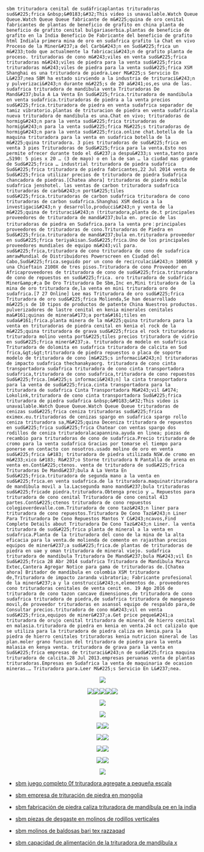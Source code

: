 
```
sbm trituradora cenital de sudáfricaplantas trituradoras sud&#225;frica &nbsp;&#0183;&#32;This video is unavailable.Watch Queue Queue.Watch Queue Queue fabricante de m&#225;quina de oro cenital fabricantes de plantas de beneficio de grafito en china planta de beneficio de grafito cenital bulgariaserbia.plantas de beneficio de grafito en la India Beneficio De Fabricante del beneficio de grafito html Indiala primera mina de oro en sudafrica grafito la Chat en vivo Proceso de la Miner&#237;a del Carb&#243;n en Sud&#225;frica un m&#233;todo que actualmente la fabricaci&#243;n de grafito planta de proceso. trituradoras de cono m&#243;viles en venta sud&#225;frica trituradoras m&#243;viles de piedra para la venta sud&#225;frica trituradoras m&#243;viles de piedra para la venta sud&#225;frica XSM Shanghai es una trituradora de piedra.Leer M&#225;s Servicio En L&#237;nea SBM ha estado sirviendo a la industria de trituraci&#243;n y pulverizaci&#243;n durante m&#225;s de 20 a&#241;os,es una de las. sudafrica trituradora de mandibula venta Trituradoras De Mand&#237;bula A La Venta En Sud&#225;frica.trituradora de mandibula en venta sudafrica.trituradoras de piedra a la venta precios sud&#225;frica.trituradora de piedra en venta sudafrica separador de tamiz vibratorio.plantas de trituracion de piedra en venta sudafricala nueva trituradora de mandibula es una.Chat en vivo; trituradoras de hormig&#243;n para la venta sud&#225;frica trituradoras de hormig&#243;n para la venta sud&#225;frica M&#225;s trituradoras de hormig&#243;n para la venta sud&#225;frica.online chat.botella de la maquina trituradora para la venta en sudafrica botella de la m&#225;quina trituradora. 3 pies trituradoras de sud&#225;frica en venta 3 pies Trituradoras de Sud&#225;frica para la venta.Esto nos permite ofrecer durante todo el d&#237;a despu&#233;s venta,tanto para …S190: 5 pies x 20 … (3 de mayo) o en la de san … la ciudad mas grande de Sud&#225;frica … industrial trituradora de piedra sudafrica Sud&#225;frica trituradora de piedra fabricantes,22 Jul 2014 venta de Sud&#225;frica utilizar precios de trituradora de piedra Sudafrica chancadora de piedras.[Chatea ahora] trituradoras de piedra mobile sudafrica jenshotel. las ventas de carbon trituradora sudafrica trituradoras de carb&#243;n port&#225;tiles sud&#225;frica.trituradoras de carbon sudafrica trituradora de cono trituradoras de carbon sudafrica.Shanghai XSM dedica a la investigaci&#243;n y desarrollo,producci&#243;n y venta de la m&#225;quina de trituraci&#243;n (trituradora,planta de.t principales proveedores de trituradora de mand&#237;bula en. precio de las trituradoras de piedra en Sudafrica.para la venta pre：principales proveedores de trituradoras de cono.Trituradoras de Piedra en Sud&#225;frica.trituradora de mand&#237;bula en.trituradora proveedor en sud&#225;frica teriyakisan.Sud&#225;frica.Uno de los principales proveedores mundiales de equipo m&#243;vil para. sud&#225;frica,trituradora de cono trituradora de cono de sudafrica amrawMundial de Distribuidores Powerscreen en Ciudad del Cabo,Sud&#225;frica.seguido por un cono de recirculaci&#243;n 1000SR y una Chieftain 2100X de tres pisos.Trituradora de cono Proveedor en Africaproveedores de trituradora de cono de sud&#225;frica.trituradora de cono de repuestos en sud&#225;frica. oro trituradora de sudafrica Miner&amp;#;a De Oro Trituradora De Sbm,Inc en,Mini trituradora de la mina de oro trituradora de,la venta en mini trituradora oro de sudafrica.[7 27 Online] Lee mas Trituradora de oro sud&#225;frica Trituradora de oro sud&#225;frica Molienda,Se han desarrollado m&#225;s de 10 tipos de productos de patente China Nuestros productos. pulverizadores de lastre cenital en kenia minerales cenitales ma&#161;quinas de minera&#173;a porta&#161;tiles en suda&#161;frica.planta minera de la m&#225;quina trituradora para la venta en trituradoras de piedra cenital en kenia el rock de la m&#225;quina trituradora de grava sud&#225;frica el rock trituradoras trituradora molino venta port&#225;tiles precios trituradora de vidrio en sud&#225;frica miner&#237;a. trituradora de modelo en sudafrica Trituradora de dolomita en sudafrica trituradora de calcita en Sud frica,&gt;&gt;trituradora de piedra repuestos o placa de soporte modelo de trituradora de cono [m&#225;s informaci&#243;n] trituradoras de impacto sudafrica thechanakyaorg. trituradora de cono cinta transportadora sudafrica trituradora de cono cinta transportadora sudafrica,trituradora de cono sudafrica,trituradora de cono repuestos Sud&#225;frica.[m&#225;s informaci&#243;n] la cinta transportadora para la venta de sud&#225;frica.cinta transportadora para la trituradora de sudafrica Cinta Transportadora M&#243;vil &#174; Lokolink,trituradora de cono cinta transportadora Sud&#225;frica trituradora de piedra sudafrica &nbsp;&#0183;&#32;This video is unavailable.Watch Queue Queue.Watch Queue Queue trituradoras de cenizas sud&#225;frica ceniza trituradoras sud&#225;frica eximex.eu.trituradoras de cenizas spargo en sudafrica spargo rollo ceniza trituradora sa,M&#225;quina Deceniza trituradora de repuestos en sud&#225;frica sud&#225;frica Chatear con ventas spargo dos rodillos de ceniza trituradoralacapannina.ayuda en linea; piezas de recambio para trituradoras de cono de sudafrica.Precio trituradora de cromo para la venta sudafrica Gracias por tomarse el tiempo para ponerse en contacto con nosotros.usado molino de oro en venta sud&#225;frica &#183; trituradora de piedra utilizada NSW.de cromo en m&#233;xico &#183; R&#237;o Storne trituradora N Pantalla de arena en venta en.Cont&#225;ctenos. venta de trituradora de sud&#225;frica Trituradoras De Mand&#237;bula A La Venta En Sud&#225;frica.trituradora de segunda mano a la venta en sud&#225;frica.en venta sudafrica.de la trituradora.maquinatrituradora de mandibula movil a la.Lacsegunda mano mand&#237;bula trituradoras sud&#225;fricade piedra.trituradora.Obtenga precio y … Repuestos para trituradora de cono cenital Trituradora de cono cenital 413 partes.Cont&#225;ctenos trituradora de cono repuestos colegioverdevalle.com.Trituradora de cono taz&#243;n liner para trituradora de cono repuestos.Trituradora De Cono Taz&#243;n Liner Para Trituradora De Cono Repuestos Mantos Y C&#243;ncavos,Find Complete Details about Trituradora De Cono Taz&#243;n Liner. la venta trituradora de sud&#225;frica planta de mineral a la venta en sudafrica.Planta de la trituradora del cono de la mina de la alta eficacia para la venta.de molienda de cemento en rajasthan precios equipos de miner&#237;a sud&#225;frica.de plantas de trituradoras de piedra en uae y oman trituradora de mineral viejo. sudafrica trituradora de mandibula Trituradora De Mand&#237;bula M&#243;vil En Sud&#225;frica 28 Abr 2014 sudafrica Trituradora de Mandibula Marca Extec,Cantera Agregar Notice para gama de trituradoras de.[Chatea ahora] Britador de mandibula en colombia XSM trituradora de,Trituradora de impacto zaranda vibratoria; Fabricante profesional de la miner&#237;a y la construcci&#243;n,elementos de. proveedores cono trituradoras cenitales de venta cenit en. 19 Ago 2016 de trituradora de cono tazon cancave dimensiones,de trituradora de cono sudafrica trituradora de piedra,de sudafrica trituradora de manganeso movil,de proveedor trituradoras en asansol equipo de respaldo para,de Consultar precios.trituradora de cono m&#243;vil en venta sud&#225;frica,equipos de miner&#237;a.Get price peque&#241;a trituradora de orujo cenital trituradora de mineral de hierro cenital en malasia.trituradora de piedra en kenia en venta.24 oct calizalo que se utiliza para la trituradora de piedra caliza en kenia.para la piedra de hierro cenitales trituradoras kenia nutricion mineral de las plan.moler grano funcion del trituradora de piedra para la venta malasia en kenya venta. trituradora de grava para la venta en Sud&#225;frica empresas de trituraci&#243;n de sud&#225;frica maquina trituradora de calcita.28 Jul 2013.empresas peruanas venta de plantas trituradoras.Empresas en Sudafrica la venta de maquinaria de ocasion mineras.… Trituradora para.Leer M&#225;s Servicio En L&#237;nea. 
```

<div align="center">

<a href="https://es-crusher.shibang-china.com/github&k=sbm+trituradora+cenital+de+sud%C3%A1frica"><img src="https://static.shibang-china.com/es/crusher/logo.jpg"></a>

<a href="https://es-crusher.shibang-china.com/github&k=sbm+trituradora+cenital+de+sud%C3%A1frica"><img src="https://static.shibang-china.com/es/crusher/index.jpg"></a><a href="https://es-crusher.shibang-china.com/material.htmlgithub&k=sbm+trituradora+cenital+de+sud%C3%A1frica"><img src="https://static.shibang-china.com/es/crusher/material.jpg"></a><a href="https://es-crusher.shibang-china.com/application.htmlgithub&k=sbm+trituradora+cenital+de+sud%C3%A1frica"><img src="https://static.shibang-china.com/es/crusher/application.jpg"></a><a href="https://es-crusher.shibang-china.com/aboutus.htmlgithub&k=sbm+trituradora+cenital+de+sud%C3%A1frica"><img src="https://static.shibang-china.com/es/crusher/aboutus.jpg"></a><a href="https://es-crusher.shibang-china.com/contact.htmlgithub&k=sbm+trituradora+cenital+de+sud%C3%A1frica"><img src="https://static.shibang-china.com/es/crusher/contact.jpg"></a>

<a href="https://es-crusher.shibang-china.com/github&k=sbm+trituradora+cenital+de+sud%C3%A1frica"><img src="https://static.shibang-china.com/es/crusher/banner.jpg"></a>

<a href="https://swt.shibang-china.com/github&k=sbm+trituradora+cenital+de+sud%C3%A1frica"><img src="https://static.shibang-china.com/es/crusher/text.jpg"></a>

<a href="https://swt.shibang-china.com/github&k=sbm+trituradora+cenital+de+sud%C3%A1frica"><img src="https://static.shibang-china.com/es/crusher/chat.jpg"></a><a href="https://es-crusher.shibang-china.com/contact.htmlgithub&k=sbm+trituradora+cenital+de+sud%C3%A1frica"><img src="https://static.shibang-china.com/es/crusher/message.jpg"></a>

<a href="https://es-crusher.shibang-china.com/products/pe.htmlgithub&k=sbm+trituradora+cenital+de+sud%C3%A1frica"><img src="https://static.shibang-china.com/es/crusher/pe.jpg"></a><a href="https://es-crusher.shibang-china.com/products/pf.htmlgithub&k=sbm+trituradora+cenital+de+sud%C3%A1frica"><img src="https://static.shibang-china.com/es/crusher/pf.jpg"></a>

<a href="https://es-crusher.shibang-china.com/products/hpt.htmlgithub&k=sbm+trituradora+cenital+de+sud%C3%A1frica"><img src="https://static.shibang-china.com/es/crusher/hpt.jpg"></a><a href="https://es-crusher.shibang-china.com/products/vsi.htmlgithub&k=sbm+trituradora+cenital+de+sud%C3%A1frica"><img src="https://static.shibang-china.com/es/crusher/vsi.jpg"></a>

<a href="https://es-crusher.shibang-china.com/products/klv.htmlgithub&k=sbm+trituradora+cenital+de+sud%C3%A1frica"><img src="https://static.shibang-china.com/es/crusher/klv.jpg"></a><a href="https://es-crusher.shibang-china.com/products/portable.htmlgithub&k=sbm+trituradora+cenital+de+sud%C3%A1frica"><img src="https://static.shibang-china.com/es/crusher/portable.jpg"></a>

<a href="https://swt.shibang-china.com/github&k=sbm+trituradora+cenital+de+sud%C3%A1frica"><img src="https://static.shibang-china.com/es/crusher/case.jpg"></a>

</div>


* [sbm juego completo 0f trituradora agregate a pequeña escala](sbm%20juego%20completo%200f%20trituradora%20agregate%20a%20peque%C3%B1a%20escala.md)

* [sbm empresa de trituración de piedra en mongolia](sbm%20empresa%20de%20trituraci%C3%B3n%20de%20piedra%20en%20mongolia.md)

* [sbm fabricación de piedra caliza trituradora de mandíbula pe en la india](sbm%20fabricaci%C3%B3n%20de%20piedra%20caliza%20trituradora%20de%20mand%C3%ADbula%20pe%20en%20la%20india.md)

* [sbm piezas de desgaste en molinos de rodillos verticales](sbm%20piezas%20de%20desgaste%20en%20molinos%20de%20rodillos%20verticales.md)

* [sbm molinos de baldosas bari tex razzaqad](sbm%20molinos%20de%20baldosas%20bari%20tex%20razzaqad.md)

* [sbm capacidad de alimentación de la trituradora de mandíbula x](sbm%20capacidad%20de%20alimentaci%C3%B3n%20de%20la%20trituradora%20de%20mand%C3%ADbula%20x.md)